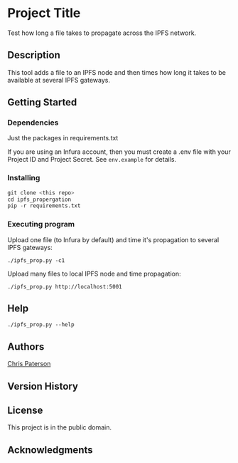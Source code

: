 # Project Title

Test how long a file takes to propagate across the IPFS network.

## Description

This tool adds a file to an IPFS node and then times how long it takes to be available at several
IPFS gateways.

## Getting Started

### Dependencies

Just the packages in requirements.txt

If you are using an Infura account, then you must create a .env file with your Project ID and Project Secret. See ```env.example``` for details.

### Installing

```python
git clone <this repo>
cd ipfs_propergation
pip -r requirements.txt
```

### Executing program

Upload one file (to Infura by default) and time it's propagation to several IPFS gateways:
```
./ipfs_prop.py -c1
```
Upload many files to local IPFS node and time propagation:
```
./ipfs_prop.py http://localhost:5001
```

## Help

```
./ipfs_prop.py --help
```

## Authors

[Chris Paterson](https://github.com/cipaterson)

## Version History


## License

This project is in the public domain.

## Acknowledgments

